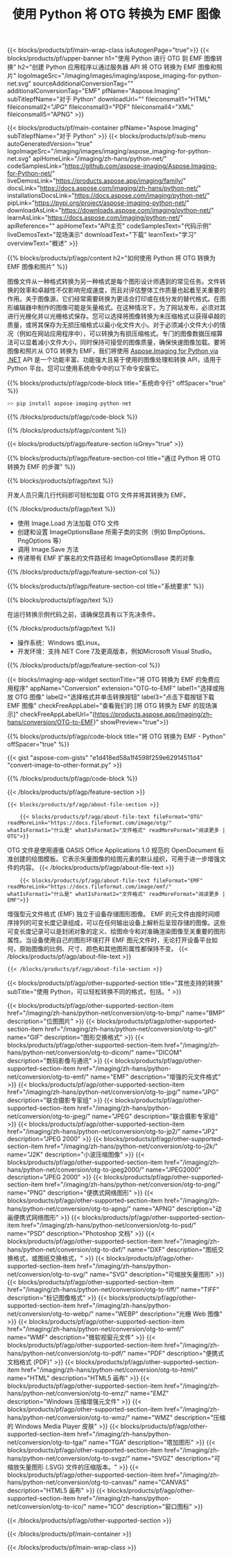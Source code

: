 ﻿---
title: 使用 Python 将 OTG 转换为 EMF 图像 
weight: 3920
url: /zh-hans/python-net/conversion/otg-to-emf/ 
lang: zh-hans
langdirlevel: 2
locales: ja,it,zh-hant,ru,de,es,fr,nl,id,lt,pl,pt,vi,tr,ko,zh-hans,ar,hi,th,sv,cs,uk,he
description: 如何在桌面和网络应用程序上使用 Python 将 OTG 转换为 EMF 图像和照片。
---

{{< blocks/products/pf/main-wrap-class isAutogenPage="true">}}
{{< blocks/products/pf/upper-banner h1="使用 Python 进行 OTG 到 EMF 图像转换" h2="创建 Python 应用程序以通过服务器 API 将 OTG 转换为 EMF 图像和照片" logoImageSrc="/imaging/images/imaging/aspose_imaging-for-python-net.svg" sourceAdditionalConversionTag="" additionalConversionTag="EMF" pfName="Aspose.Imaging" subTitlepfName="对于 Python" downloadUrl="" fileiconsmall1="HTML" fileiconsmall2="JPG" fileiconsmall3="PDF" fileiconsmall4="XML" fileiconsmall5="APNG" >}}


{{< blocks/products/pf/main-container pfName="Aspose.Imaging" subTitlepfName="对于 Python" >}}
{{< blocks/products/pf/sub-menu autoGeneratedVersion="true" logoImageSrc="/imaging/images/imaging/aspose_imaging-for-python-net.svg" apiHomeLink="/imaging/zh-hans/python-net/" codeSamplesLink="https://github.com/aspose-imaging/Aspose.Imaging-for-Python-net/" liveDemosLink="https://products.aspose.app/imaging/family/" docsLink="https://docs.aspose.com/imaging/zh-hans/python-net/" installationsDocsLink="https://docs.aspose.com/imaging/python-net/" pipLink="https://pypi.org/project/aspose-imaging-python-net/" downloadAsLink="https://downloads.aspose.com/imaging/python-net/" learnAsLink="https://docs.aspose.com/imaging/python-net/" apiReference="" apiHomeText="API主页" codeSamplesText="代码示例" liveDemosText="现场演示" downloadText="下载" learnText="学习" overviewText="概述" >}}

{{% blocks/products/pf/agp/content h2="如何使用 Python 将 OTG 转换为 EMF 图像和照片" %}}

图像文件从一种格式转换为另一种格式是每个图形设计师遇到的常见任务。文件转换的效率和卓越性不仅影响完成速度，而且对评估整体工作质量也起着至关重要的作用。关于图像源，它们经常需要转换为更适合打印或在线分发的替代格式。在图形编辑器中制作的图像可能是矢量格式。在这种情况下，为了网站发布，必须对其进行光栅化并以光栅格式保存。您可以选择将图像转换为未压缩格式以获得卓越的质量，或将其保存为无损压缩格式以最小化文件大小。对于必须减小文件大小的情况（例如在网站应用程序中），可以转换为有损压缩格式。专门的图像数据压缩算法可以显着减小文件大小，同时保持可接受的图像质量，确保快速图像加载。要将图像和照片从 OTG 转换为 EMF，我们将使用 [Aspose.Imaging for Python via .NET](/imaging/zh-hans/python-net) API 是一个功能丰富、功能强大且易于使用的图像处理和转换 API，适用于 Python 平台。您可以使用系统命令中的以下命令安装它。

{{% blocks/products/pf/agp/code-block title="系统命令行" offSpacer="true" %}}

```cs
>> pip install aspose-imaging-python-net
```

{{% /blocks/products/pf/agp/code-block %}}

{{% /blocks/products/pf/agp/content %}}

{{< blocks/products/pf/agp/feature-section isGrey="true" >}}

{{% blocks/products/pf/agp/feature-section-col title="通过 Python 将 OTG 转换为 EMF 的步骤" %}}

{{% blocks/products/pf/agp/text %}}

开发人员只需几行代码即可轻松加载 OTG 文件并将其转换为 EMF。

{{% /blocks/products/pf/agp/text %}}

+ 使用 Image.Load 方法加载 OTG 文件
+ 创建和设置 ImageOptionsBase 所需子类的实例（例如 BmpOptions、PngOptions 等）
+ 调用 Image.Save 方法
+ 传递带有 EMF 扩展名的文件路径和 ImageOptionsBase 类的对象

{{% /blocks/products/pf/agp/feature-section-col %}}

{{% blocks/products/pf/agp/feature-section-col title="系统要求" %}}

{{% blocks/products/pf/agp/text %}}

在运行转换示例代码之前，请确保您具有以下先决条件。

{{% /blocks/products/pf/agp/text %}}

+ 操作系统：Windows 或Linux。
+ 开发环境：支持.NET Core 7及更高版本，例如Microsoft Visual Studio。

{{% /blocks/products/pf/agp/feature-section-col %}}

{{< blocks/imaging-app-widget
        sectionTitle="将 OTG 转换为 EMF 的免费应用程序"
        appName="Conversion"
        extension="OTG-to-EMF"
        label1="选择或拖放 OTG 图像"
        label2="选择格式并单击转换按钮"
        label3="点击下载按钮下载 EMF 图像"
        checkFreeAppLabel="查看我们的 [将 OTG 转换为 EMF 的现场演示]"
        checkFreeAppLabelUrl="(https://products.aspose.app/imaging/zh-hans/conversion/OTG-to-EMF)"
        showPreview="true">}}

{{% blocks/products/pf/agp/code-block title="将 OTG 转换为 EMF - Python" offSpacer="true" %}}

{{< gist "aspose-com-gists" "e1d418ed58a1f4598f259e62914511d4" "convert-image-to-other-format.py" >}}

{{% /blocks/products/pf/agp/code-block %}}

{{< /blocks/products/pf/agp/feature-section >}}

    {{< blocks/products/pf/agp/about-file-section >}}
       
        {{< blocks/products/pf/agp/about-file-text fileFormat="OTG" readMoreLink="https://docs.fileformat.com/image/otg/" whatIsFormat1="什么是" whatIsFormat2="文件格式" readMoreFormat="阅读更多 | OTG">}}
OTG 文件是使用遵循 OASIS Office Applications 1.0 规范的 OpenDocument 标准创建的绘图模板。它表示矢量图像的绘图元素的默认组织，可用于进一步增强文件的内容。
        {{< /blocks/products/pf/agp/about-file-text >}}

        {{< blocks/products/pf/agp/about-file-text fileFormat="EMF" readMoreLink="https://docs.fileformat.com/image/emf/" whatIsFormat1="什么是" whatIsFormat2="文件格式" readMoreFormat="阅读更多 | EMF">}}
增强型元文件格式 (EMF) 独立于设备存储图形图像。 EMF 的元文件由按时间顺序排列的可变长度记录组成，可以在任何输出设备上解析后呈现存储的图像。这些可变长度记录可以是封闭对象的定义、绘图命令和对准确渲染图像至关重要的图形属性。当设备使用自己的图形环境打开 EMF 图元文件时，无论打开设备平台如何，原始图像的比例、尺寸、颜色和其他图形属性都保持不变。
        {{< /blocks/products/pf/agp/about-file-text >}}

    {{< /blocks/products/pf/agp/about-file-section >}}

<!-- aboutfile Ends -->

{{< blocks/products/pf/agp/other-supported-section title="其他支持的转换" subTitle="使用 Python，可以轻松转换不同的格式，包括。" >}}

{{< blocks/products/pf/agp/other-supported-section-item href="/imaging/zh-hans/python-net/conversion/otg-to-bmp/" name="BMP" description="位图图片" >}}
{{< blocks/products/pf/agp/other-supported-section-item href="/imaging/zh-hans/python-net/conversion/otg-to-gif/" name="GIF" description="图形交换格式" >}}
{{< blocks/products/pf/agp/other-supported-section-item href="/imaging/zh-hans/python-net/conversion/otg-to-dicom/" name="DICOM" description="数码影像与通讯" >}}
{{< blocks/products/pf/agp/other-supported-section-item href="/imaging/zh-hans/python-net/conversion/otg-to-emf/" name="EMF" description="增强的元文件格式" >}}
{{< blocks/products/pf/agp/other-supported-section-item href="/imaging/zh-hans/python-net/conversion/otg-to-jpg/" name="JPG" description="联合摄影专家组" >}}
{{< blocks/products/pf/agp/other-supported-section-item href="/imaging/zh-hans/python-net/conversion/otg-to-jpeg/" name="JPEG" description="联合摄影专家组" >}}
{{< blocks/products/pf/agp/other-supported-section-item href="/imaging/zh-hans/python-net/conversion/otg-to-jp2/" name="JP2" description="JPEG 2000" >}}
{{< blocks/products/pf/agp/other-supported-section-item href="/imaging/zh-hans/python-net/conversion/otg-to-j2k/" name="J2K" description="小波压缩图像" >}}
{{< blocks/products/pf/agp/other-supported-section-item href="/imaging/zh-hans/python-net/conversion/otg-to-jpeg2000/" name="JPEG2000" description="JPEG 2000" >}}
{{< blocks/products/pf/agp/other-supported-section-item href="/imaging/zh-hans/python-net/conversion/otg-to-png/" name="PNG" description="便携式网络图形" >}}
{{< blocks/products/pf/agp/other-supported-section-item href="/imaging/zh-hans/python-net/conversion/otg-to-apng/" name="APNG" description="动画便携式网络图形" >}}
{{< blocks/products/pf/agp/other-supported-section-item href="/imaging/zh-hans/python-net/conversion/otg-to-psd/" name="PSD" description="Photoshop 文档" >}}
{{< blocks/products/pf/agp/other-supported-section-item href="/imaging/zh-hans/python-net/conversion/otg-to-dxf/" name="DXF" description="图纸交换格式，或图纸交换格式，" >}}
{{< blocks/products/pf/agp/other-supported-section-item href="/imaging/zh-hans/python-net/conversion/otg-to-svg/" name="SVG" description="可缩放矢量图形" >}}
{{< blocks/products/pf/agp/other-supported-section-item href="/imaging/zh-hans/python-net/conversion/otg-to-tiff/" name="TIFF" description="标记图像格式" >}}
{{< blocks/products/pf/agp/other-supported-section-item href="/imaging/zh-hans/python-net/conversion/otg-to-webp/" name="WEBP" description="光栅 Web 图像" >}}
{{< blocks/products/pf/agp/other-supported-section-item href="/imaging/zh-hans/python-net/conversion/otg-to-wmf/" name="WMF" description="微软视窗元文件" >}}
{{< blocks/products/pf/agp/other-supported-section-item href="/imaging/zh-hans/python-net/conversion/otg-to-pdf/" name="PDF" description="便携式文档格式 (PDF)" >}}
{{< blocks/products/pf/agp/other-supported-section-item href="/imaging/zh-hans/python-net/conversion/otg-to-html/" name="HTML" description="HTML5 画布" >}}
{{< blocks/products/pf/agp/other-supported-section-item href="/imaging/zh-hans/python-net/conversion/otg-to-emz/" name="EMZ" description="Windows 压缩增强元文件" >}}
{{< blocks/products/pf/agp/other-supported-section-item href="/imaging/zh-hans/python-net/conversion/otg-to-wmz/" name="WMZ" description="压缩的 Windows Media Player 皮肤" >}}
{{< blocks/products/pf/agp/other-supported-section-item href="/imaging/zh-hans/python-net/conversion/otg-to-tga/" name="TGA" description="塔加图形" >}}
{{< blocks/products/pf/agp/other-supported-section-item href="/imaging/zh-hans/python-net/conversion/otg-to-svgz/" name="SVGZ" description="可缩放矢量图形 (.SVG) 文件的压缩版本。" >}}
{{< blocks/products/pf/agp/other-supported-section-item href="/imaging/zh-hans/python-net/conversion/otg-to-canvas/" name="CANVAS" description="HTML5 画布" >}}
{{< blocks/products/pf/agp/other-supported-section-item href="/imaging/zh-hans/python-net/conversion/otg-to-ico/" name="ICO" description="窗口图标" >}}

{{< /blocks/products/pf/agp/other-supported-section >}}

{{< /blocks/products/pf/main-container >}}
    
{{< /blocks/products/pf/main-wrap-class >}}
